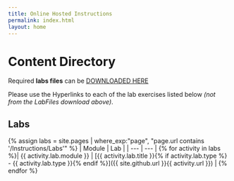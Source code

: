 ```yaml
---
title: Online Hosted Instructions
permalink: index.html
layout: home
---
```


# Content Directory

Required **labs files** can be [DOWNLOADED HERE](https://github.com/MicrosoftLearning/AZ-104-MicrosoftAzureAdministrator/archive/master.zip)

Please use the Hyperlinks to each of the lab exercises listed below *(not from the LabFiles download above)*.

## Labs

{% assign labs = site.pages | where_exp:"page", "page.url contains '/Instructions/Labs'" %}
| Module | Lab |
| --- | --- | 
{% for activity in labs  %}| {{ activity.lab.module }} | [{{ activity.lab.title }}{% if activity.lab.type %} - {{ activity.lab.type }}{% endif %}]({{ site.github.url }}{{ activity.url }}) |
{% endfor %}


